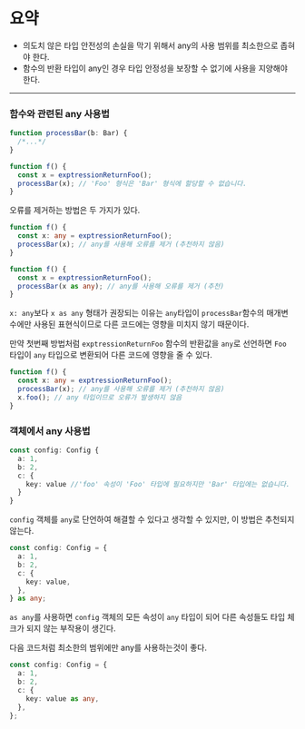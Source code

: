 # 요약

- 의도치 않은 타입 안전성의 손실을 막기 위해서 any의 사용 범위를 최소한으로 좁혀야 한다.
- 함수의 반환 타입이 any인 경우 타입 안정성을 보장할 수 없기에 사용을 지양해야 한다.

---

### 함수와 관련된 any 사용법

```typescript
function processBar(b: Bar) {
  /*...*/
}

function f() {
  const x = exptressionReturnFoo();
  processBar(x); // 'Foo' 형식은 'Bar' 형식에 할당할 수 없습니다.
}
```

오류를 제거하는 방법은 두 가지가 있다.

```typescript
function f() {
  const x: any = exptressionReturnFoo();
  processBar(x); // any를 사용해 오류를 제거 (추천하지 않음)
}

function f() {
  const x = exptressionReturnFoo();
  processBar(x as any); // any를 사용해 오류를 제거 (추천)
}
```

`x: any`보다 `x as any` 형태가 권장되는 이유는 `any`타입이 `processBar`함수의 매개변수에만 사용된 표현식이므로 다른 코드에는 영향을 미치지 않기 때문이다.

만약 첫번째 방법처럼 `exptressionReturnFoo` 함수의 반환값을 `any`로 선언하면 `Foo` 타입이 `any` 타입으로 변환되어 다른 코드에 영향을 줄 수 있다.

```typescript
function f() {
  const x: any = exptressionReturnFoo();
  processBar(x); // any를 사용해 오류를 제거 (추천하지 않음)
  x.foo(); // any 타입이므로 오류가 발생하지 않음
}
```

### 객체에서 any 사용법

```typescript
const config: Config {
  a: 1,
  b: 2,
  c: {
    key: value //'foo' 속성이 'Foo' 타입에 필요하지만 'Bar' 타입에는 없습니다.
  }
}
```

`config` 객체를 `any`로 단언하여 해결할 수 있다고 생각할 수 있지만, 이 방법은 추천되지 않는다.

```typescript
const config: Config = {
  a: 1,
  b: 2,
  c: {
    key: value,
  },
} as any;
```

`as any`를 사용하면 `config` 객체의 모든 속성이 `any` 타입이 되어 다른 속성들도 타입 체크가 되지 않는 부작용이 생긴다.

다음 코드처럼 최소한의 범위에만 any를 사용하는것이 좋다.

```typescript
const config: Config = {
  a: 1,
  b: 2,
  c: {
    key: value as any,
  },
};
```
